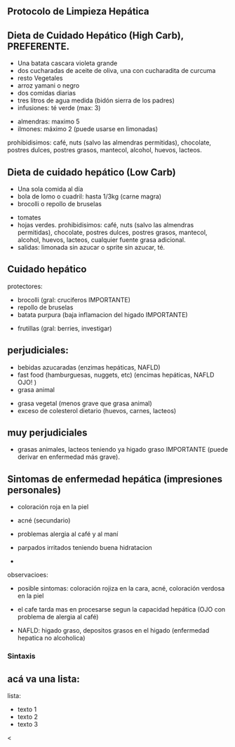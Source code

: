## Protocolo de Limpieza Hepática

## Dieta de Cuidado Hepático (High Carb), PREFERENTE.
+ Una batata cascara violeta grande
+ dos cucharadas de aceite de oliva, una con cucharadita de curcuma
+ resto Vegetales
+ arroz yamani o negro
+ dos comidas diarias
+ tres litros de agua medida (bidón sierra de los padres)
+ infusiones: té verde (max: 3)
* almendras: maximo 5
* ilmones: máximo 2 (puede usarse en limonadas)

prohibidisimos:
café, nuts (salvo las almendras permitidas), chocolate, postres dulces, postres grasos, mantecol, alcohol, huevos, lacteos.

## Dieta de cuidado hepático (Low Carb)
+ Una sola comida al día
+ bola de lomo o cuadril: hasta 1/3kg (carne magra)
+ brocolli o repollo de bruselas
* tomates 
* hojas verdes.
prohibidisimos: café, nuts (salvo las almendras permitidas), chocolate, postres dulces, postres grasos, mantecol, alcohol, huevos, lacteos, cualquier
fuente grasa adicional.
* salidas: limonada sin azucar o sprite sin azucar, té. 

## Cuidado hepático
protectores:
+ brocolli (gral: cruciferos IMPORTANTE)
+ repollo de bruselas 
+ batata purpura (baja inflamacion del higado IMPORTANTE)
* frutillas (gral: berries, investigar)

## perjudiciales:
+ bebidas azucaradas (enzimas hepáticas, NAFLD)
+ fast food (hamburguesas, nuggets, etc) (encimas hepáticas, NAFLD OJO! )
+ grasa animal
* grasa vegetal (menos grave que grasa animal)
* exceso de colesterol dietario (huevos, carnes, lacteos)

## muy perjudiciales
+ grasas animales, lacteos teniendo ya higado graso IMPORTANTE (puede derivar en enfermedad más grave).

## Sintomas de enfermedad hepática (impresiones personales)
* coloración roja en la piel
* acné (secundario)
* problemas alergia al café y al maní
* parpados irritados teniendo buena hidratacion


* 
observacioes:
* posible sintomas: coloración rojiza en la cara, acné, coloración verdosa en la piel 
+ el cafe tarda mas en procesarse segun la capacidad hepática (OJO con problema de alergia al café)
* NAFLD: higado graso, depositos grasos en el higado (enfermedad hepatica no alcoholica)

 ### Sintaxis

## acá va una lista:

lista:
+ texto 1
+ texto 2
+ texto 3

<
